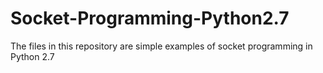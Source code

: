 # Socket-Programming-Python2.7
The files in this repository are simple examples of socket programming in Python 2.7
